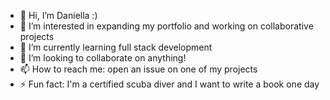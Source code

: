 - 👋 Hi, I’m Daniella :)
- 👀 I’m interested in expanding my portfolio and working on collaborative projects
- 🌱 I’m currently learning full stack development
- 💞️ I’m looking to collaborate on anything!
- 📫 How to reach me: open an issue on one of my projects
- ⚡ Fun fact: I'm a certified scuba diver and I want to write a book one day

<!---
almostworked/almostworked is a ✨ special ✨ repository because its `README.md` (this file) appears on your GitHub profile.
You can click the Preview link to take a look at your changes.
--->
